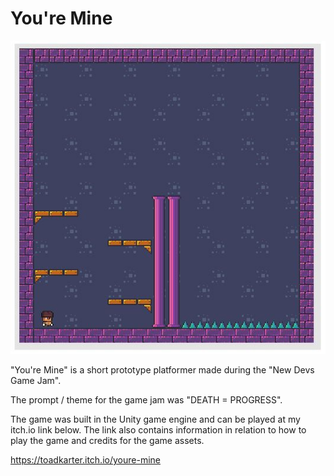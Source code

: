 # You're Mine
![](./ReadmeImages/youremine.JPG)

"You're Mine" is a short prototype platformer made during the "New Devs Game Jam".

The prompt / theme for the game jam was "DEATH = PROGRESS". 

The game was built in the Unity game engine and can be played at my itch.io link below. The link also contains information in relation to how to play the game and credits for the game assets.

https://toadkarter.itch.io/youre-mine

